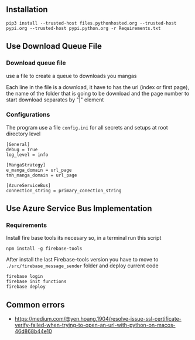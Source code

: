 ## Installation

    pip3 install --trusted-host files.pythonhosted.org --trusted-host pypi.org --trusted-host pypi.python.org -r Requirements.txt

## Use Download Queue File
### Download queue file
use a file to create a queue to downloads you mangas


Each line in the file is a download, it have to has the url (index or first page), the name of the folder that is going to be download and the page number to start download separates by "|" element 

### Configurations
The program use a file `config.ini` for all secrets and setups at root directory level

    [General]
    debug = True
    log_level = info

    [MangaStrategy]
    e_manga_domain = url_page
    tmh_manga_domain = url_page

    [AzureServiceBus]
    connection_string = primary_conection_string

## Use Azure Service Bus Implementation
### Requirements
Install fire base tools its necesary so, in a terminal run this script

    npm install -g firebase-tools

After install the last Firebase-tools version you have to move to `./src/firebase_message_sender` folder and deploy current code

    firebase login 
    firebase init functions
    firebase deploy



## Common errors 

- https://medium.com/@yen.hoang.1904/resolve-issue-ssl-certificate-verify-failed-when-trying-to-open-an-url-with-python-on-macos-46d868b44e10